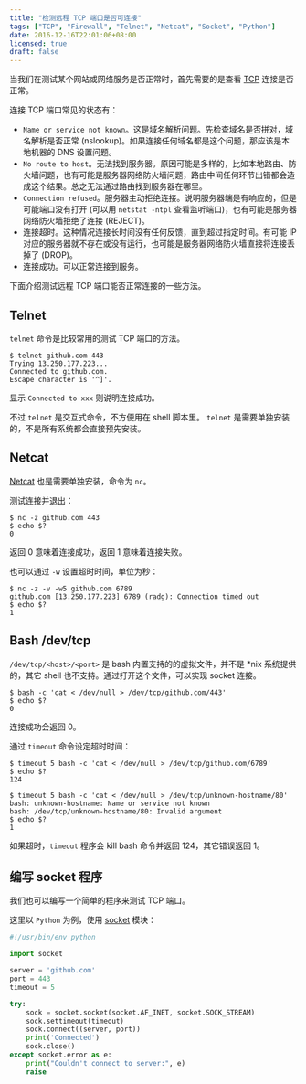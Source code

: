 ```yaml
---
title: "检测远程 TCP 端口是否可连接"
tags: ["TCP", "Firewall", "Telnet", "Netcat", "Socket", "Python"]
date: 2016-12-16T22:01:06+08:00
licensed: true
draft: false
---
```


当我们在测试某个网站或网络服务是否正常时，首先需要的是查看
[TCP](https://en.wikipedia.org/wiki/Transmission_Control_Protocol)
连接是否正常。

连接 TCP 端口常见的状态有：

* `Name or service not
  known`。这是域名解析问题。先检查域名是否拼对，域名解析是否正常
  (nslookup)。如果连接任何域名都是这个问题，那应该是本地机器的
  DNS 设置问题。
* `No route to
  host`。无法找到服务器。原因可能是多样的，比如本地路由、防火墙问题，也有可能是服务器网络防火墙问题，路由中间任何环节出错都会造成这个结果。总之无法通过路由找到服务器在哪里。
* `Connection refused`。服务器主动拒绝连接。说明服务器端是有响应的，但是可能端口没有打开
  (可以用 `netstat -ntpl` 查看监听端口)，也有可能是服务器网络防火墙拒绝了连接
  (REJECT)。
* 连接超时。这种情况连接长时间没有任何反馈，直到超过指定时间。有可能 IP
  对应的服务器就不存在或没有运行，也可能是服务器网络防火墙直接将连接丢掉了 (DROP)。
* 连接成功。可以正常连接到服务。

下面介绍测试远程 TCP 端口能否正常连接的一些方法。


## Telnet

`telnet` 命令是比较常用的测试 TCP 端口的方法。

```
$ telnet github.com 443
Trying 13.250.177.223...
Connected to github.com.
Escape character is '^]'.
```

显示 `Connected to xxx` 则说明连接成功。

不过 `telnet` 是交互式命令，不方便用在 shell 脚本里。
`telnet` 是需要单独安装的，不是所有系统都会直接预先安装。


## Netcat

[Netcat](https://en.wikipedia.org/wiki/Netcat)
也是需要单独安装，命令为 `nc`。

测试连接并退出：

```
$ nc -z github.com 443
$ echo $?
0
```

返回 0 意味着连接成功，返回 1 意味着连接失败。

也可以通过 `-w` 设置超时时间，单位为秒：

```
$ nc -z -v -w5 github.com 6789
github.com [13.250.177.223] 6789 (radg): Connection timed out
$ echo $?
1
```


## Bash /dev/tcp

`/dev/tcp/<host>/<port>` 是 bash 内置支持的的虚拟文件，并不是
\*nix 系统提供的，其它 shell
也不支持。通过打开这个文件，可以实现 socket 连接。

```
$ bash -c 'cat < /dev/null > /dev/tcp/github.com/443'
$ echo $?
0
```

连接成功会返回 0。

通过 `timeout` 命令设定超时时间：

```
$ timeout 5 bash -c 'cat < /dev/null > /dev/tcp/github.com/6789'
$ echo $?
124

$ timeout 5 bash -c 'cat < /dev/null > /dev/tcp/unknown-hostname/80'
bash: unknown-hostname: Name or service not known
bash: /dev/tcp/unknown-hostname/80: Invalid argument
$ echo $?
1
```

如果超时，`timeout` 程序会 kill bash 命令并返回 124，其它错误返回 1。


## 编写 socket 程序

我们也可以编写一个简单的程序来测试 TCP 端口。

这里以 `Python` 为例，使用
[socket](https://docs.python.org/3/library/socket.html)
模块：

```python
#!/usr/bin/env python

import socket

server = 'github.com'
port = 443
timeout = 5

try:
    sock = socket.socket(socket.AF_INET, socket.SOCK_STREAM)
    sock.settimeout(timeout)
    sock.connect((server, port))
    print('Connected')
    sock.close()
except socket.error as e:
    print("Couldn't connect to server:", e)
    raise
```
